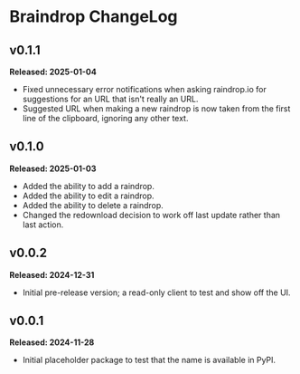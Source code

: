 # Braindrop ChangeLog

## v0.1.1

**Released: 2025-01-04**

- Fixed unnecessary error notifications when asking raindrop.io for
  suggestions for an URL that isn't really an URL.
- Suggested URL when making a new raindrop is now taken from the first line
  of the clipboard, ignoring any other text.

## v0.1.0

**Released: 2025-01-03**

- Added the ability to add a raindrop.
- Added the ability to edit a raindrop.
- Added the ability to delete a raindrop.
- Changed the redownload decision to work off last update rather than last
  action.

## v0.0.2

**Released: 2024-12-31**

- Initial pre-release version; a read-only client to test and show off the
  UI.

## v0.0.1

**Released: 2024-11-28**

- Initial placeholder package to test that the name is available in PyPI.

[//]: # (ChangeLog.md ends here)
